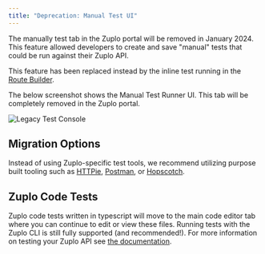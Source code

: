 ```yaml
---
title: "Deprecation: Manual Test UI"
---
```


The manually test tab in the Zuplo portal will be removed in January 2024. This
feature allowed developers to create and save "manual" tests that could be run
against their Zuplo API.

This feature has been replaced instead by the inline test running in the
[Route Builder](https://zuplo.com/docs/articles/step-1-setup-basic-gateway#3-test-your-api).

The below screenshot shows the Manual Test Runner UI. This tab will be
completely removed in the Zuplo portal.

![Legacy Test Console](https://cdn.zuplo.com/assets/5d9e73e2-56d1-42c0-8097-738ff9e8d591.png)

## Migration Options

Instead of using Zuplo-specific test tools, we recommend utilizing purpose built
tooling such as [HTTPie](https://httpie.io/),
[Postman](https://www.postman.com/), or [Hopscotch](https://hoppscotch.io/).

## Zuplo Code Tests

Zuplo code tests written in typescript will move to the main code editor tab
where you can continue to edit or view these files. Running tests with the Zuplo
CLI is still fully supported (and recommended!). For more information on testing
your Zuplo API see [the documentation](https://zuplo.com/docs/articles/testing).
